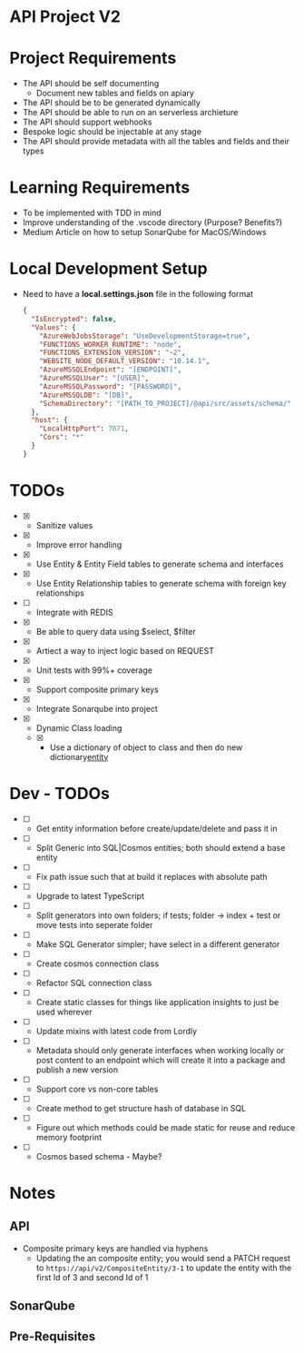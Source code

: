 # API Project V2

# Project Requirements

- The API should be self documenting
  - Document new tables and fields on apiary
- The API should be to be generated dynamically
- The API should be able to run on an serverless archieture
- The API should support webhooks
- Bespoke logic should be injectable at any stage
- The API should provide metadata with all the tables and fields and their types

# Learning Requirements

- To be implemented with TDD in mind
- Improve understanding of the .vscode directory (Purpose? Benefits?)
- Medium Article on how to setup SonarQube for MacOS/Windows

# Local Development Setup

- Need to have a <b>local.settings.json</b> file in the following format
  ```json
  {
    "IsEncrypted": false,
    "Values": {
      "AzureWebJobsStorage": "UseDevelopmentStorage=true",
      "FUNCTIONS_WORKER_RUNTIME": "node",
      "FUNCTIONS_EXTENSION_VERSION": "~2",
      "WEBSITE_NODE_DEFAULT_VERSION": "10.14.1",
      "AzureMSSQLEndpoint": "[ENDPOINT]",
      "AzureMSSQLUser": "[USER]",
      "AzureMSSQLPassword": "[PASSWORD]",
      "AzureMSSQLDB": "[DB]",
      "SchemaDirectory": "[PATH_TO_PROJECT]/@api/src/assets/schema/"
    },
    "host": {
      "LocalHttpPort": 7071,
      "Cors": "*"
    }
  }
  ```

# TODOs

- [x] - Sanitize values
- [x] - Improve error handling
- [x] - Use Entity & Entity Field tables to generate schema and interfaces
- [x] - Use Entity Relationship tables to generate schema with foreign key relationships
- [ ] - Integrate with REDIS
- [x] - Be able to query data using $select, $filter
- [x] - Artiect a way to inject logic based on REQUEST
- [x] - Unit tests with 99%+ coverage
- [x] - Support composite primary keys
- [x] - Integrate Sonarqube into project
- [x] - Dynamic Class loading
  - [x] - Use a dictionary of object to class and then do new dictionary[entity]()

# Dev - TODOs

- [ ] - Get entity information before create/update/delete and pass it in
- [ ] - Split Generic into SQL|Cosmos entities; both should extend a base entity
- [ ] - Fix path issue such that at build it replaces with absolute path
- [ ] - Upgrade to latest TypeScript
- [ ] - Split generators into own folders; if tests; folder -> index + test or move tests into seperate folder
- [ ] - Make SQL Generator simpler; have select in a different generator
- [ ] - Create cosmos connection class
- [ ] - Refactor SQL connection class
- [ ] - Create static classes for things like application insights to just be used wherever
- [ ] - Update mixins with latest code from Lordly
- [ ] - Metadata should only generate interfaces when working locally or post content to an endpoint which will create it into a package and publish a new version
- [ ] - Support core vs non-core tables
- [ ] - Create method to get structure hash of database in SQL
- [ ] - Figure out which methods could be made static for reuse and reduce memory footprint
- [ ] - Cosmos based schema - Maybe?

# Notes

## API

- Composite primary keys are handled via hyphens
  - Updating the an composite entity; you would send a PATCH request to `https://api/v2/CompositeEntity/3-1` to update the entity with the first Id of 3 and second Id of 1

## SonarQube

## Pre-Requisites
